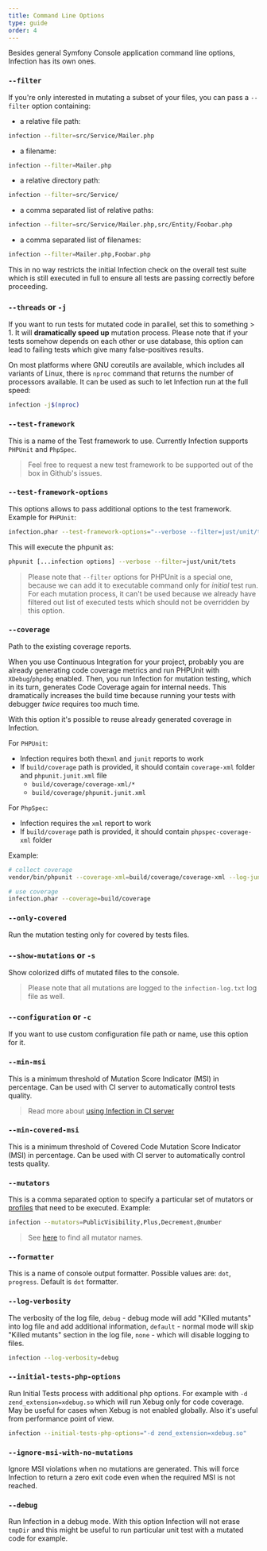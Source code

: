 ```yaml
---
title: Command Line Options
type: guide
order: 4
---
```


Besides general Symfony Console application command line options, Infection has its own ones.

### `--filter`

If you're only interested in mutating a subset of your files, you can pass a `--filter` option containing:

- a relative file path:
``` bash
infection --filter=src/Service/Mailer.php
```

- a filename:
``` bash
infection --filter=Mailer.php
```

- a relative directory path:
``` bash
infection --filter=src/Service/
```

- a comma separated list of relative paths:
``` bash
infection --filter=src/Service/Mailer.php,src/Entity/Foobar.php
```
- a comma separated list of filenames:
``` bash
infection --filter=Mailer.php,Foobar.php
```

This in no way restricts the initial Infection check on the overall test suite which is still executed in full to ensure all tests are passing correctly before proceeding.


### `--threads` or `-j`

If you want to run tests for mutated code in parallel, set this to something > 1. It will **dramatically speed up** mutation process. Please note that if your tests somehow depends on each other or use database, this option can lead to failing tests which give many false-positives results.

On most platforms where GNU coreutils are available, which includes all variants of Linux, there is `nproc` command that returns the number of processors available. It can be used as such to let Infection run at the full speed:

``` bash
infection -j$(nproc)
```

### `--test-framework`

This is a name of the Test framework to use. Currently Infection supports `PHPUnit` and `PhpSpec`.

>Feel free to request a new test framework to be supported out of the box in Github's issues.

### `--test-framework-options`

This options allows to pass additional options to the test framework. Example for `PHPUnit`:

```bash
infection.phar --test-framework-options="--verbose --filter=just/unit/tests"
```

This will execute the phpunit as:

```bash
phpunit [...infection options] --verbose --filter=just/unit/tets
```

> Please note that `--filter` options for PHPUnit is a special one, because we can add it to executable command only for _initial_ test run. For each mutation process, it can't be used because we already have filtered out list of executed tests which should not be overridden by this option.

### `--coverage`

Path to the existing coverage reports.

When you use Continuous Integration for your project, probably you are already generating code coverage metrics and run PHPUnit with `XDebug`/`phpdbg` enabled. Then, you run Infection for mutation testing, which in its turn, generates Code Coverage again for internal needs. This dramatically increases the build time because running your tests with debugger *twice* requires too much time.

With this option it's possible to reuse already generated coverage in Infection.

For `PHPUnit`:

* Infection requires both the`xml` and `junit` reports to work
* If `build/coverage` path is provided, it should contain `coverage-xml` folder and `phpunit.junit.xml` file
  * `build/coverage/coverage-xml/*`
  * `build/coverage/phpunit.junit.xml`
  
For `PhpSpec`:

* Infection requires the `xml` report to work
* If `build/coverage` path is provided, it should contain `phpspec-coverage-xml` folder

Example:

```bash
# collect coverage
vendor/bin/phpunit --coverage-xml=build/coverage/coverage-xml --log-junit=build/coverage/phpunit.junit.xml

# use coverage
infection.phar --coverage=build/coverage
```

### `--only-covered`

Run the mutation testing only for covered by tests files.

### `--show-mutations` or `-s`

Show colorized diffs of mutated files to the console.

> Please note that all mutations are logged to the `infection-log.txt` log file as well.

### `--configuration` or `-c`

If you want to use custom configuration file path or name, use this option for it.

### `--min-msi`

This is a minimum threshold of Mutation Score Indicator (MSI) in percentage. Can be used with CI server to automatically control tests quality.

> Read more about [using Infection in CI server](./using-with-ci.html)

### `--min-covered-msi`

This is a minimum threshold of Covered Code Mutation Score Indicator (MSI) in percentage. Can be used with CI server to automatically control tests quality.

### `--mutators`

This is a comma separated option to specify a particular set of mutators or [profiles](/guide/profiles.html) that need to be executed. Example:

``` bash
infection --mutators=PublicVisibility,Plus,Decrement,@number
```

> See [here](./mutators.html) to find all mutator names.

### `--formatter`

This is a name of console output formatter. Possible values are: `dot`, `progress`. Default is `dot` formatter.

### `--log-verbosity`

The verbosity of the log file, `debug` - debug mode will add "Killed mutants" into log file and add additional information, `default` - normal mode will skip "Killed mutants" section in the log file, `none` - which will disable logging to files.

``` bash
infection --log-verbosity=debug
```

### `--initial-tests-php-options`

Run Initial Tests process with additional php options. For example with `-d zend_extension=xdebug.so` which will run Xebug only for code coverage.
May be useful for cases when Xebug is not enabled globally. Also it's useful from performance point of view.
``` bash
infection --initial-tests-php-options="-d zend_extension=xdebug.so"
```

### `--ignore-msi-with-no-mutations`

Ignore MSI violations when no mutations are generated. This will force Infection to return a zero exit code even when the required MSI is not reached.

### `--debug`

Run Infection in a debug mode. With this option Infection will not erase `tmpDir` and this might be useful to run particular unit test with a mutated code for example.
